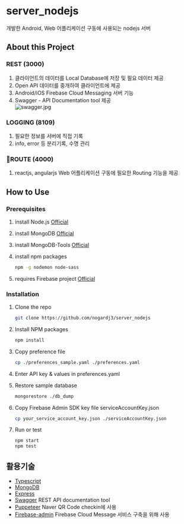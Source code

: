 # server_nodejs

개발한 Android, Web 어플리케이션 구동에 사용되는 nodejs 서버

## About this Project

### REST (3000)

1. 클라이언트의 데이터를 Local Database에 저장 및 필요 데이터 제공
2. Open API 데이터를 중개하여 클라이언트에 제공
3. Android/iOS Firebase Cloud Messaging 서버 기능
4. Swagger - API Documentation tool 제공  
   ![swagger.jpg](https://github.com/nogardj3/server_nodejs/screenshot/swagger.jpg?raw=true)

### LOGGING (8109)

1. 필요한 정보를 서버에 직접 기록
2. info, error 등 분리기록, 수명 관리

### 🚧ROUTE (4000)

1. reactjs, angularjs Web 어플리케이션 구동에 필요한 Routing 기능을 제공

## How to Use

### Prerequisites

1. install Node.js [Official](https://nodejs.org/ko/download/)
2. install MongoDB [Official](https://docs.mongodb.com/manual/installation/)
3. install MongoDB-Tools [Official](https://docs.mongodb.com/database-tools/installation/installation/)
4. install npm packages

    ```sh
    npm -g nodemon node-sass
    ```

5. requires Firebase project [Official](https://console.firebase.google.com/?hl=ko)

### Installation

1. Clone the repo

    ```sh
    git clone https://github.com/nogardj3/server_nodejs
    ```

2. Install NPM packages

    ```sh
    npm install
    ```

3. Copy preference file

    ```sh
    cp ./preferences_sample.yaml ./preferences.yaml
    ```

4. Enter API key & values in preferences.yaml
5. Restore sample database

    ```sh
    mongorestore ./db_dump
    ```

6. Copy Firebase Admin SDK key file serviceAccountKey.json

    ```sh
    cp your_service_account_key.json ./serviceAccountKey.json
    ```

7. Run or test

    ```sh
    npm start
    npm test
    ```

## 활용기술

-   [Typescript](https://www.typescriptlang.org/)
-   [MongoDB](https://www.mongodb.com/)
-   [Express](https://expressjs.com/ko/)
-   [Swagger](https://swagger.io/) REST API documentation tool
-   [Puppeteer](https://github.com/puppeteer/puppeteer) Naver QR Code checkin에 사용
-   [Firebase-admin](https://console.firebase.google.com/?hl=ko) Firebase Cloud Message 서비스 구축을 위해 사용

